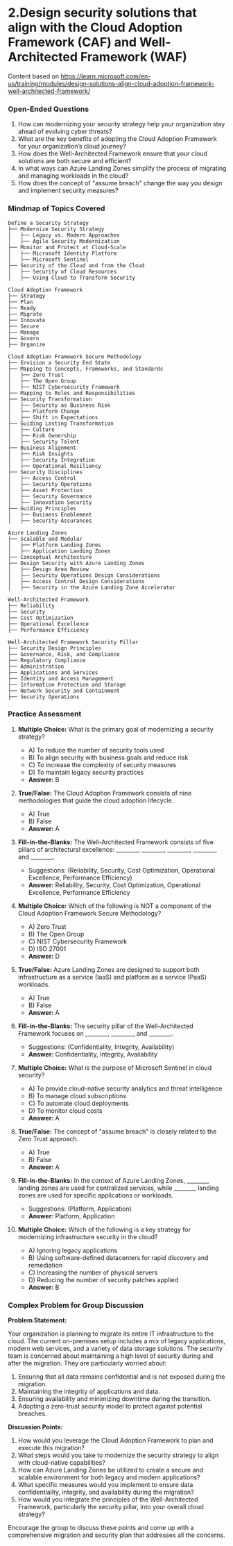 # 2.Design security solutions that align with the Cloud Adoption Framework (CAF) and Well-Architected Framework (WAF)

Content based on https://learn.microsoft.com/en-us/training/modules/design-solutions-align-cloud-adoption-framework-well-architected-framework/

### Open-Ended Questions

1. How can modernizing your security strategy help your organization stay ahead of evolving cyber threats?
2. What are the key benefits of adopting the Cloud Adoption Framework for your organization’s cloud journey?
3. How does the Well-Architected Framework ensure that your cloud solutions are both secure and efficient?
4. In what ways can Azure Landing Zones simplify the process of migrating and managing workloads in the cloud?
5. How does the concept of "assume breach" change the way you design and implement security measures?

### Mindmap of Topics Covered

```plaintext
Define a Security Strategy
├── Modernize Security Strategy
│   ├── Legacy vs. Modern Approaches
│   ├── Agile Security Modernization
├── Monitor and Protect at Cloud-Scale
│   ├── Microsoft Identity Platform
│   ├── Microsoft Sentinel
├── Security of the Cloud and from the Cloud
│   ├── Security of Cloud Resources
│   ├── Using Cloud to Transform Security

Cloud Adoption Framework
├── Strategy
├── Plan
├── Ready
├── Migrate
├── Innovate
├── Secure
├── Manage
├── Govern
├── Organize

Cloud Adoption Framework Secure Methodology
├── Envision a Security End State
├── Mapping to Concepts, Frameworks, and Standards
│   ├── Zero Trust
│   ├── The Open Group
│   ├── NIST Cybersecurity Framework
├── Mapping to Roles and Responsibilities
├── Security Transformation
│   ├── Security as Business Risk
│   ├── Platform Change
│   ├── Shift in Expectations
├── Guiding Lasting Transformation
│   ├── Culture
│   ├── Risk Ownership
│   ├── Security Talent
├── Business Alignment
│   ├── Risk Insights
│   ├── Security Integration
│   ├── Operational Resiliency
├── Security Disciplines
│   ├── Access Control
│   ├── Security Operations
│   ├── Asset Protection
│   ├── Security Governance
│   ├── Innovation Security
├── Guiding Principles
│   ├── Business Enablement
│   ├── Security Assurances

Azure Landing Zones
├── Scalable and Modular
│   ├── Platform Landing Zones
│   ├── Application Landing Zones
├── Conceptual Architecture
├── Design Security with Azure Landing Zones
│   ├── Design Area Review
│   ├── Security Operations Design Considerations
│   ├── Access Control Design Considerations
│   ├── Security in the Azure Landing Zone Accelerator

Well-Architected Framework
├── Reliability
├── Security
├── Cost Optimization
├── Operational Excellence
├── Performance Efficiency

Well-Architected Framework Security Pillar
├── Security Design Principles
├── Governance, Risk, and Compliance
├── Regulatory Compliance
├── Administration
├── Applications and Services
├── Identity and Access Management
├── Information Protection and Storage
├── Network Security and Containment
├── Security Operations
```

### Practice Assessment

1. **Multiple Choice:** What is the primary goal of modernizing a security strategy?
   - A) To reduce the number of security tools used
   - B) To align security with business goals and reduce risk
   - C) To increase the complexity of security measures
   - D) To maintain legacy security practices
   - **Answer:** B

2. **True/False:** The Cloud Adoption Framework consists of nine methodologies that guide the cloud adoption lifecycle.
   - A) True
   - B) False
   - **Answer:** A

3. **Fill-in-the-Blanks:** The Well-Architected Framework consists of five pillars of architectural excellence: ________, ________, ________, ________, and ________.
   - Suggestions: (Reliability, Security, Cost Optimization, Operational Excellence, Performance Efficiency)
   - **Answer:** Reliability, Security, Cost Optimization, Operational Excellence, Performance Efficiency

4. **Multiple Choice:** Which of the following is NOT a component of the Cloud Adoption Framework Secure Methodology?
   - A) Zero Trust
   - B) The Open Group
   - C) NIST Cybersecurity Framework
   - D) ISO 27001
   - **Answer:** D

5. **True/False:** Azure Landing Zones are designed to support both infrastructure as a service (IaaS) and platform as a service (PaaS) workloads.
   - A) True
   - B) False
   - **Answer:** A

6. **Fill-in-the-Blanks:** The security pillar of the Well-Architected Framework focuses on ________, ________, and ________.
   - Suggestions: (Confidentiality, Integrity, Availability)
   - **Answer:** Confidentiality, Integrity, Availability

7. **Multiple Choice:** What is the purpose of Microsoft Sentinel in cloud security?
   - A) To provide cloud-native security analytics and threat intelligence
   - B) To manage cloud subscriptions
   - C) To automate cloud deployments
   - D) To monitor cloud costs
   - **Answer:** A

8. **True/False:** The concept of "assume breach" is closely related to the Zero Trust approach.
   - A) True
   - B) False
   - **Answer:** A

9. **Fill-in-the-Blanks:** In the context of Azure Landing Zones, ________ landing zones are used for centralized services, while ________ landing zones are used for specific applications or workloads.
   - Suggestions: (Platform, Application)
   - **Answer:** Platform, Application

10. **Multiple Choice:** Which of the following is a key strategy for modernizing infrastructure security in the cloud?
    - A) Ignoring legacy applications
    - B) Using software-defined datacenters for rapid discovery and remediation
    - C) Increasing the number of physical servers
    - D) Reducing the number of security patches applied
    - **Answer:** B

### Complex Problem for Group Discussion

**Problem Statement:**

Your organization is planning to migrate its entire IT infrastructure to the cloud. The current on-premises setup includes a mix of legacy applications, modern web services, and a variety of data storage solutions. The security team is concerned about maintaining a high level of security during and after the migration. They are particularly worried about:

1. Ensuring that all data remains confidential and is not exposed during the migration.
2. Maintaining the integrity of applications and data.
3. Ensuring availability and minimizing downtime during the transition.
4. Adopting a zero-trust security model to protect against potential breaches.

**Discussion Points:**

1. How would you leverage the Cloud Adoption Framework to plan and execute this migration?
2. What steps would you take to modernize the security strategy to align with cloud-native capabilities?
3. How can Azure Landing Zones be utilized to create a secure and scalable environment for both legacy and modern applications?
4. What specific measures would you implement to ensure data confidentiality, integrity, and availability during the migration?
5. How would you integrate the principles of the Well-Architected Framework, particularly the security pillar, into your overall cloud strategy?

Encourage the group to discuss these points and come up with a comprehensive migration and security plan that addresses all the concerns.